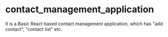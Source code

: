 # contact_management_application
It is a Basic React based contact management application, which has "add contact", "contact list"  etc.
